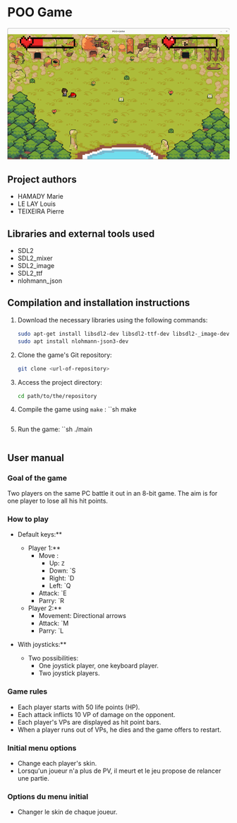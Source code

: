 # POO Game

![The POO Game](game.png)

## Project authors
- HAMADY Marie 
- LE LAY Louis
- TEIXEIRA Pierre 

## Libraries and external tools used
- SDL2
- SDL2_mixer
- SDL2_image
- SDL2_ttf
- nlohmann_json

## Compilation and installation instructions

1. Download the necessary libraries using the following commands:
    ```sh
    sudo apt-get install libsdl2-dev libsdl2-ttf-dev libsdl2-_image-dev libsdl2-mixer-dev
    sudo apt install nlohmann-json3-dev
    ```

2. Clone the game's Git repository:
    ```sh
    git clone <url-of-repository>
    ```

3. Access the project directory:
    ```sh
    cd path/to/the/repository
    ```

4. Compile the game using `make` :
    ``sh
    make
    ```

5. Run the game:
    ``sh
    ./main
    ```

## User manual

### Goal of the game
Two players on the same PC battle it out in an 8-bit game. The aim is for one player to lose all his hit points.

### How to play

- Default keys:**
  - Player 1:**
    - Move : 
		- Up: `Z`
		- Down: `S
		- Right: `D
		- Left: `Q
    - Attack: `E
    - Parry: `R
  - Player 2:**
    - Movement: Directional arrows
    - Attack: `M
    - Parry: `L

- With joysticks:**
  - Two possibilities:
	- One joystick player, one keyboard player.
	- Two joystick players.

### Game rules
- Each player starts with 50 life points (HP).
- Each attack inflicts 10 VP of damage on the opponent.
- Each player's VPs are displayed as hit point bars.
- When a player runs out of VPs, he dies and the game offers to restart.

### Initial menu options
- Change each player's skin.
- Lorsqu'un joueur n'a plus de PV, il meurt et le jeu propose de relancer une partie.

### Options du menu initial
- Changer le skin de chaque joueur.

